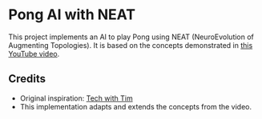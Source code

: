 # Pong AI with NEAT

This project implements an AI to play Pong using NEAT (NeuroEvolution of Augmenting Topologies). It is based on the concepts demonstrated in [this YouTube video](<https://www.youtube.com/watch?v=2f6TmKm7yx0>).

## Credits
- Original inspiration: [Tech with Tim](<https://www.youtube.com/watch?v=2f6TmKm7yx0>)
- This implementation adapts and extends the concepts from the video.
